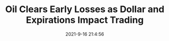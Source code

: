 ---
"title": "Oil Clears Early Losses as Dollar and Expirations Impact Trading"
"date": "2021-9-16 21:4:56"
"feed_name": "RIGZONE"
"feed_website": "http://www.rigzone.com/"
"feed_rss": "http://www.rigzone.com/news/rss/rigzone_latest.aspx"
"link": "https://www.rigzone.com/news/wire/oil_clears_early_losses_as_dollar_and_expirations_impact_trading-16-sep-2021-166452-article/?rss=true"
"file": "_posts/2021-1-1-61bdbf93ac6278ae20f63dc8cb3bbba97e8260a2.md"
"accident": "0"
"drilling": "0"
---